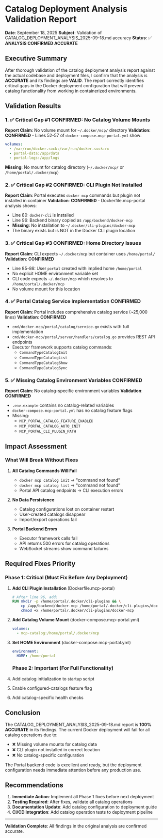 # Catalog Deployment Analysis Validation Report

**Date**: September 18, 2025
**Subject**: Validation of CATALOG_DEPLOYMENT_ANALYSIS_2025-09-18.md accuracy
**Status**: ✅ **ANALYSIS CONFIRMED ACCURATE**

## Executive Summary

After thorough validation of the catalog deployment analysis report against the actual codebase and deployment files, I confirm that the analysis is **ACCURATE** and its findings are **VALID**. The report correctly identifies critical gaps in the Docker deployment configuration that will prevent catalog functionality from working in containerized environments.

## Validation Results

### 1. ✅ **Critical Gap #1 CONFIRMED: No Catalog Volume Mounts**

**Report Claim**: No volume mount for `~/.docker/mcp/` directory
**Validation**: **CONFIRMED** - Lines 52-57 of `docker-compose.mcp-portal.yml` show:

```yaml
volumes:
  - /var/run/docker.sock:/var/run/docker.sock:ro
  - portal-data:/app/data
  - portal-logs:/app/logs
```

**Missing**: No mount for catalog directory (`~/.docker/mcp/` or `/home/portal/.docker/mcp`)

### 2. ✅ **Critical Gap #2 CONFIRMED: CLI Plugin Not Installed**

**Report Claim**: Portal executes `docker mcp` commands but plugin not installed in container
**Validation**: **CONFIRMED** - Dockerfile.mcp-portal analysis shows:

- Line 80: `docker-cli` is installed
- Line 96: Backend binary copied as `/app/backend/docker-mcp`
- **Missing**: No installation to `~/.docker/cli-plugins/docker-mcp`
- The binary exists but is NOT in the Docker CLI plugin location

### 3. ✅ **Critical Gap #3 CONFIRMED: Home Directory Issues**

**Report Claim**: CLI expects `~/.docker/mcp` but container uses `/home/portal/`
**Validation**: **CONFIRMED**

- Line 85-86: User `portal` created with implied home `/home/portal`
- No explicit HOME environment variable set
- CLI code expects `~/.docker/mcp` which resolves to `/home/portal/.docker/mcp`
- No volume mount for this location

### 4. ✅ **Portal Catalog Service Implementation CONFIRMED**

**Report Claim**: Portal includes comprehensive catalog service (~25,000 lines)
**Validation**: **CONFIRMED**

- `cmd/docker-mcp/portal/catalog/service.go` exists with full implementation
- `cmd/docker-mcp/portal/server/handlers/catalog.go` provides REST API endpoints
- Executor framework supports catalog commands:
  - `CommandTypeCatalogInit`
  - `CommandTypeCatalogList`
  - `CommandTypeCatalogShow`
  - `CommandTypeCatalogSync`

### 5. ✅ **Missing Catalog Environment Variables CONFIRMED**

**Report Claim**: No catalog-specific environment variables
**Validation**: **CONFIRMED**

- `.env.example` contains no catalog-related variables
- `docker-compose.mcp-portal.yml` has no catalog feature flags
- Missing:
  - `MCP_PORTAL_CATALOG_FEATURE_ENABLED`
  - `MCP_PORTAL_CATALOG_AUTO_INIT`
  - `MCP_PORTAL_CLI_PLUGIN_PATH`

## Impact Assessment

### What Will Break Without Fixes

1. **All Catalog Commands Will Fail**

   - `docker mcp catalog init` → "command not found"
   - `docker mcp catalog list` → "command not found"
   - Portal API catalog endpoints → CLI execution errors

2. **No Data Persistence**

   - Catalog configurations lost on container restart
   - User-created catalogs disappear
   - Import/export operations fail

3. **Portal Backend Errors**
   - Executor framework calls fail
   - API returns 500 errors for catalog operations
   - WebSocket streams show command failures

## Required Fixes Priority

### Phase 1: Critical (Must Fix Before Any Deployment)

1. **Add CLI Plugin Installation** (Dockerfile.mcp-portal)

   ```dockerfile
   # After line 96, add:
   RUN mkdir -p /home/portal/.docker/cli-plugins && \
       cp /app/backend/docker-mcp /home/portal/.docker/cli-plugins/docker-mcp && \
       chmod +x /home/portal/.docker/cli-plugins/docker-mcp
   ```

2. **Add Catalog Volume Mount** (docker-compose.mcp-portal.yml)

   ```yaml
   volumes:
     - mcp-catalog:/home/portal/.docker/mcp
   ```

3. **Set HOME Environment** (docker-compose.mcp-portal.yml)

   ```yaml
   environment:
     HOME: /home/portal
   ```

   ### Phase 2: Important (For Full Functionality)

4. Add catalog initialization to startup script
5. Enable configured-catalogs feature flag
6. Add catalog-specific health checks

## Conclusion

The CATALOG_DEPLOYMENT_ANALYSIS_2025-09-18.md report is **100% ACCURATE** in its findings. The current Docker deployment will fail for all catalog operations due to:

- ❌ Missing volume mounts for catalog data
- ❌ CLI plugin not installed in correct location
- ❌ No catalog-specific configuration

The Portal backend code is excellent and ready, but the deployment configuration needs immediate attention before any production use.

## Recommendations

1. **Immediate Action**: Implement all Phase 1 fixes before next deployment
2. **Testing Required**: After fixes, validate all catalog operations
3. **Documentation Update**: Add catalog configuration to deployment guide
4. **CI/CD Integration**: Add catalog operation tests to deployment pipeline

---

**Validation Complete**: All findings in the original analysis are confirmed accurate.
